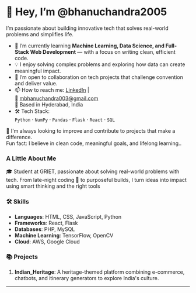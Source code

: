 # 👋 Hey, I’m @bhanuchandra2005

I’m passionate about building innovative tech that solves real-world problems and simplifies life.

- 🌱 I’m currently learning **Machine Learning, Data Science, and Full-Stack Web Development** — with a focus on writing clean, efficient code.
- 💡 I enjoy solving complex problems and exploring how data can create meaningful impact.
- 🤝 I’m open to collaboration on tech projects that challenge convention and deliver value.
- 📫 How to reach me:  [LinkedIn](https://www.linkedin.com/in/bhanu-chandra-1b6929269/) |  
  📧 mbhanuchandra003@gmail.com  
  📍 Based in Hyderabad, India
- 🛠️ Tech Stack:  
  `Python` · `NumPy` · `Pandas` · `Flask` · `React` · `SQL`

🔭 I'm always looking to improve and contribute to projects that make a difference.  
Fun fact: I believe in clean code, meaningful goals, and lifelong learning..

### A Little About Me

🎓 Student at GRIET, passionate about solving real-world problems with tech. From late-night coding 🌙 to purposeful builds, I turn ideas into impact using smart thinking and the right tools

### 🛠️ Skills

- **Languages**: HTML, CSS, JavaScript, Python
- **Frameworks**: React, Flask
- **Databases**: PHP, MySQL
- **Machine Learning**: TensorFlow, OpenCV
- **Cloud**: AWS, Google Cloud

### 📚 Projects

1. **Indian_Heritage**: A heritage-themed platform combining e-commerce, chatbots, and itinerary generators to explore India's culture.

---
